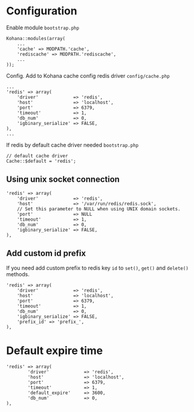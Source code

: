 # Configuration

Enable module `bootstrap.php`

    Kohana::modules(array(
        ...
        'cache' => MODPATH.'cache',
        'rediscache' => MODPATH.'rediscache',
        ...
    ));

Config. Add to Kohana cache config redis driver `config/cache.php`

    ...
    'redis' => array(
        'driver'             => 'redis',
        'host'               => 'localhost',
        'port'               => 6379,
        'timeout'            => 1,
        'db_num'             => 0,
        'igbinary_serialize' => FALSE,
    ),
    ...

If redis by default cache driver needed `bootstrap.php`

    // default cache driver
    Cache::$default = 'redis';

## Using unix socket connection

    'redis' => array(
        'driver'             => 'redis',
        'host'               => '/var/run/redis/redis.sock',
        // Set this parameter to NULL when using UNIX domain sockets.
        'port'               => NULL
        'timeout'            => 1,
        'db_num'             => 0,
        'igbinary_serialize' => FALSE,
    ),

## Add custom id prefix

If you need add custom prefix to redis key `id` to `set()`, `get()` and `delete()` methods.

    'redis' => array(
        'driver'             => 'redis',
        'host'               => 'localhost',
        'port'               => 6379,
        'timeout'            => 1,
        'db_num'             => 0,
        'igbinary_serialize' => FALSE,
        'prefix_id' => 'prefix_',
    ),
    
# Default expire time

    'redis' => array(
            'driver'             => 'redis',
            'host'               => 'localhost',
            'port'               => 6379,
            'timeout'            => 1,
            'default_expire'     => 3600,
            'db_num'             => 0,
    ),
